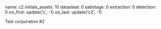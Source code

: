 name: c2
initials_assets: 10
datasteal: 0
sabotage: 0
extraction: 0
detection: 0
on_first:
    update('c', -1)
on_last:
    update('c2', -1)

Test corporation #2
